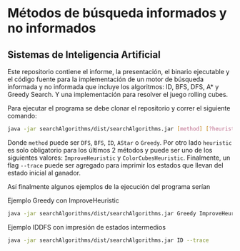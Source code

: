 # Métodos de búsqueda informados y no informados
## Sistemas de Inteligencia Artificial

Este repositorio contiene el informe, la presentación, el binario ejecutable y el código fuente para la implementación de un motor de búsqueda informada y no informada que incluye los algoritmos: ID, BFS, DFS, A* y Greedy Search. Y una implementación para resolver el juego rolling cubes.

Para ejecutar el programa se debe clonar el repositorio y correr el siguiente comando:
```sh
java -jar searchAlgorithms/dist/searchAlgorithms.jar [method] [?heuristic] [?--trace]
```
Donde `method` puede ser `DFS`, `BFS`, `ID`, `AStar` o `Greedy`. Por otro lado `heuristic` es solo obligatorio para los últimos 2 métodos y puede ser uno de los siguientes valores: `ImproveHeuristic` y `ColorCubesHeuristic`. Finalmente, un flag `--trace` puede ser agregado para imprimir los estados que llevan del estado inicial al ganador.

Así finalmente algunos ejemplos de la ejecución del programa serían

Ejemplo Greedy con ImproveHeuristic
```sh
java -jar searchAlgorithms/dist/searchAlgorithms.jar Greedy ImproveHeuristic
```

Ejemplo IDDFS con impresión de estados intermedios
```sh
java -jar searchAlgorithms/dist/searchAlgorithms.jar ID --trace
```
